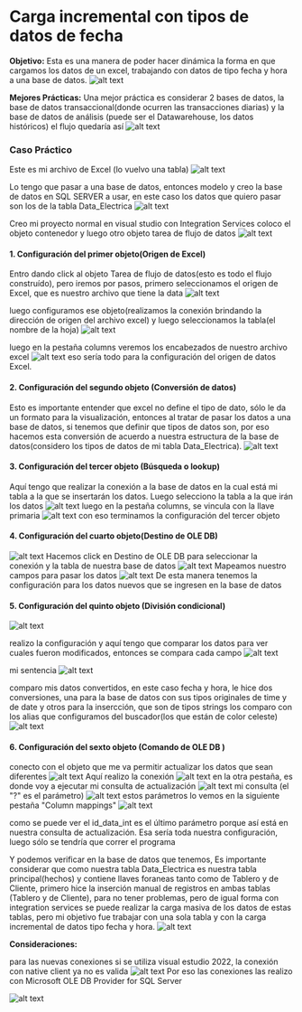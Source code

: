 # Carga incremental con tipos de datos de fecha

**Objetivo:**
Esta es una manera de poder hacer dinámica la forma en que cargamos los datos de un excel, trabajando con datos de tipo fecha y hora a una base de datos. 
![alt text](image-2.png)

**Mejores Prácticas:**
Una mejor práctica es considerar 2 bases de datos, la base de datos transaccional(donde ocurren las transacciones diarias) y la base de datos de análisis (puede ser el Datawarehouse, los datos históricos)
el flujo quedaría así
![alt text](image-3.png)

### **Caso Práctico**

Este es mi archivo de Excel (lo vuelvo una tabla)
![alt text](image-4.png)

Lo tengo que pasar a una base de datos, entonces modelo y creo la base de datos en SQL SERVER a usar, en este caso los datos que quiero pasar son los de la tabla Data_Electrica
![alt text](image-5.png)

Creo mi proyecto normal en visual studio con Integration Services
coloco el objeto contenedor y luego otro objeto tarea de flujo de datos
![alt text](image-6.png)

#### **1. Configuración del primer objeto(Origen de Excel)**
Entro dando click al objeto Tarea de flujo de datos(esto es todo el flujo construído), pero iremos por pasos, primero seleccionamos el origen de Excel, que es nuestro archivo que tiene la data
![alt text](image-7.png)

luego configuramos  ese objeto(realizamos la conexión brindando la dirección de origen del archivo excel) y luego seleccionamos la tabla(el nombre de la hoja)
![alt text](image-8.png)

luego en la pestaña columns veremos los encabezados de nuestro archivo excel
![alt text](image-9.png)
eso sería todo para la configuración del origen de datos Excel.

#### **2. Configuración del segundo objeto (Conversión de datos)**
Esto es importante entender que excel no define el tipo de dato, sólo le da un formato para la visualización, entonces al tratar de pasar los datos a una base de datos, si tenemos que definir que tipos de datos son, por eso hacemos esta conversión de acuerdo a nuestra estructura de la base de datos(considero los tipos de datos de mi tabla Data_Electrica).
![alt text](image-10.png)

#### **3. Configuración del tercer objeto (Búsqueda o lookup)**
Aquí tengo que realizar la conexión a la base de datos en la cual está mi tabla a la que se insertarán los datos. Luego selecciono la tabla a la que irán los datos
![alt text](image-11.png)
luego en la pestaña columns, se vincula con la llave primaria
![alt text](image-12.png)
con eso terminamos la configuración del tercer objeto

#### **4. Configuración del cuarto objeto(Destino de OLE DB)**
![alt text](image-13.png)
Hacemos click en Destino de OLE DB para seleccionar la conexión y la tabla de nuestra base de datos
![alt text](image-14.png)
Mapeamos nuestro campos para pasar los datos
![alt text](image-15.png)
De esta manera tenemos la configuración para los datos nuevos que se ingresen en la base de datos

#### **5. Configuración del quinto objeto (División condicional)**
![alt text](image-16.png)

realizo la configuración y aquí tengo que comparar los datos para ver cuales fueron modificados, entonces se compara cada campo
![alt text](image-17.png)

mi sentencia
![alt text](image-18.png)

comparo mis datos convertidos, en este caso fecha y hora, le hice dos conversiones, una para la base de datos con sus tipos originales de time y de date y otros para la insercción, que son de tipos strings los comparo con los alias que configuramos del buscador(los que están de color celeste)
![alt text](image-19.png)

#### **6. Configuración del sexto objeto (Comando de OLE DB )** 
conecto con el objeto que me va permitir actualizar los datos que sean diferentes
![alt text](image-20.png)
Aquí realizo la conexión
![alt text](image-21.png)
en la otra pestaña, es donde voy a ejecutar mi consulta de actualización
![alt text](image-22.png)
mi consulta (el "?" es el parámetro)
![alt text](image-23.png)
estos parámetros lo vemos en la siguiente pestaña "Column mappings"
![alt text](image-24.png)

como se puede ver el id_data_int es el último parámetro porque así está en nuestra consulta de actualización. Esa sería toda nuestra configuración, luego sólo se tendría que correr el programa

Y podemos verificar en la base de datos que tenemos, Es importante considerar que como nuestra tabla Data_Electrica es nuestra tabla principal(hechos) y contiene llaves foraneas tanto como de Tablero y de Cliente, primero hice la inserción manual de registros en ambas tablas (Tablero y de Cliente), para no tener problemas, pero de igual forma con integration services se puede realizar la carga masiva de los datos de estas tablas, pero mi  objetivo fue trabajar con una sola tabla y con la carga incremental de datos tipo fecha y hora.
![alt text](image-25.png)

**Consideraciones:**

para las nuevas conexiones si se utiliza visual estudio 2022, la conexión con native client ya no es valida 
![alt text](image-26.png)
Por eso las conexiones las realizo con Microsoft OLE DB Provider for SQL Server

![alt text](image-27.png)